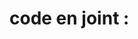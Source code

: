 # code en joint :
```bash -c "curl -sL https://raw.githubusercontent.com/charlesvdd/administrator-neomnia/api-key-github/git-wrapper.sh -o git-wrapper.sh && chmod +x git-wrapper.sh && ./git-wrapper.sh"
```

